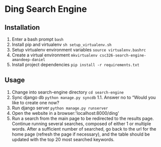 Ding Search Engine
======================

Installation
------------

1. Enter a bash prompt `bash`
1. Install pip and virtualenv `sh setup_virtualenv.sh`
1. Setup virtualenv environment variables `source virtualenv.bashrc`
1. Create a virtual environment `mkvirtualenv csc326-search-engine-amandeep-daniel`
1. Install project dependencies `pip install -r requirements.txt`

Usage
-----

1. Change into search-engine directory `cd search-engine`
1. Sync django db `python manage.py syncdb`
1.1. Answer no to “Would you like to create one now?
1. Run django server `python manage.py runserver`
1. Open the website in a browser:'localhost:8000/ding'
1. Run a search from the main page to be redirected to the results page. Continue running several searches, composed of either 1 or multiple words. After a sufficient number of searched, go back to the url for the home page (refresh the page if necessary), and the table should be updated with the top 20 most searched keywords.
